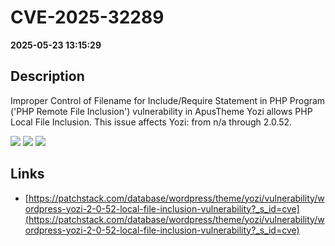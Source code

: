 # CVE-2025-32289

**2025-05-23 13:15:29**

## Description
Improper Control of Filename for Include/Require Statement in PHP Program ('PHP Remote File Inclusion') vulnerability in ApusTheme Yozi allows PHP Local File Inclusion. This issue affects Yozi: from n/a through 2.0.52.

![](https://img.shields.io/static/v1?label=Score&message=8.1&color=red)
![](https://img.shields.io/static/v1?label=Severity&message=HIGH&color=red)
![](https://img.shields.io/static/v1?label=CWE&message=RFI&color=green)

## Links
- [https://patchstack.com/database/wordpress/theme/yozi/vulnerability/wordpress-yozi-2-0-52-local-file-inclusion-vulnerability?_s_id=cve](https://patchstack.com/database/wordpress/theme/yozi/vulnerability/wordpress-yozi-2-0-52-local-file-inclusion-vulnerability?_s_id=cve)
